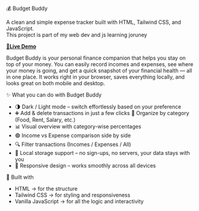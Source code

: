 💰 Budget Buddy

A clean and simple expense tracker built with HTML, Tailwind CSS, and JavaScript. <br>
This project is part of my web dev and js learning joruney <br>

**[🔗Live Demo](https://sheshmani09.github.io/Budget-Buddy/)**


Budget Buddy is your personal finance companion that helps you stay on top of your money. You can easily record incomes and expenses, see where your money is going, and get a quick snapshot of your financial health — all in one place. It works right in your browser, saves everything locally, and looks great on both mobile and desktop.

✨ What you can do with Budget Buddy

+ 🌗 Dark / Light mode – switch effortlessly based on your preference
+ ➕ Add & delete transactions in just a few clicks
📑 Organize by category (Food, Rent, Salary, etc.)
+ 📊 Visual overview with category-wise percentages
+ 🟢 Income vs Expense comparison side by side
+ 🔍 Filter transactions (Incomes / Expenses / All)
+ 💾 Local storage support – no sign-ups, no servers, your data stays with you
+ 📱 Responsive design – works smoothly across all devices

🚀 Built with

+ HTML → for the structure
+ Tailwind CSS → for styling and responsiveness
+ Vanilla JavaScript → for all the logic and interactivity